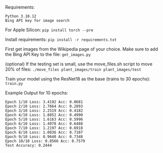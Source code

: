 Requirements:
```
Python 3.10.12
Bing API key for image search
```

For Apple Silicon:
```pip install torch --pre```

Install requirements:
```pip install -r requirements.txt```

First get images from the Wikipedia page of your choice. Make sure to add the Bing API Key to the file:
```get_images.py```

(optional) If the testing set is small, use the move_files.sh script to move 20% of files:
```./move_files plant_images/train plant_images/test```

Train your model using the ResNet18 as the base (trains to 30 epochs):
```train.py```

Example Output for 10 epochs:
```
Epoch 1/10 Loss: 3.4192 Acc: 0.0681
Epoch 2/10 Loss: 2.7664 Acc: 0.2893
Epoch 3/10 Loss: 2.2519 Acc: 0.4182
Epoch 4/10 Loss: 1.8852 Acc: 0.4990
Epoch 5/10 Loss: 1.6163 Acc: 0.5996
Epoch 6/10 Loss: 1.4078 Acc: 0.6488
Epoch 7/10 Loss: 1.2197 Acc: 0.6918
Epoch 8/10 Loss: 1.0836 Acc: 0.7107
Epoch 9/10 Loss: 0.9640 Acc: 0.7348
Epoch 10/10 Loss: 0.8566 Acc: 0.7579
Test Accuracy: 0.2444
```
